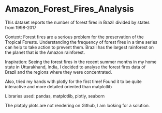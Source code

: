 # Amazon_Forest_Fires_Analysis
This dataset reports the number of forest fires in Brazil divided by states from 1998-2017

Context:
Forest fires are a serious problem for the preservation of the Tropical Forests. Understanding the frequency of forest fires in a time series can help to take action to prevent them.
Brazil has the largest rainforest on the planet that is the Amazon rainforest.

Inspiration:
Seeing the forest fires in the recent summer months in my home state in Uttarakhand, India, I decided to analyse the forest fires data of Brazil and the regions where they were concentrated.

Also, tried my hands with plotly for the first time! Found it to be quite interactive and more detailed oriented than matplotlib

Libraries used:
pandas, matplotlib, plotly, seaborn

The plotply plots are not rendering on Github, I am looking for a solution.
